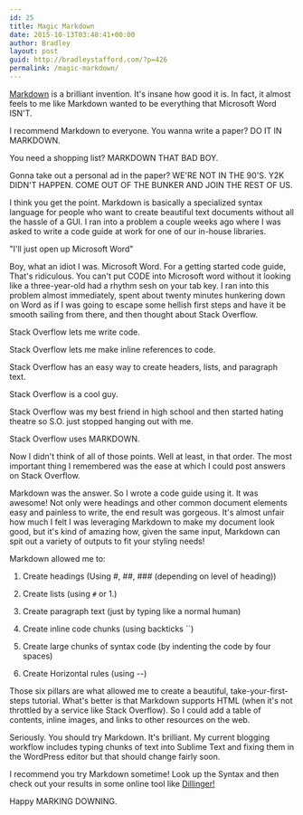 ```yaml
---
id: 25
title: Magic Markdown
date: 2015-10-13T03:48:41+00:00
author: Bradley
layout: post
guid: http://bradleystafford.com/?p=426
permalink: /magic-markdown/
---
```


[Markdown](https://en.wikipedia.org/wiki/Markdown) is a brilliant invention. It's insane how good it is. In fact, it almost feels to me like Markdown wanted to be everything that Microsoft Word ISN'T.

I recommend Markdown to everyone. You wanna write a paper? DO IT IN MARKDOWN.

You need a shopping list? MARKDOWN THAT BAD BOY.

Gonna take out a personal ad in the paper? WE'RE NOT IN THE 90'S. Y2K DIDN'T HAPPEN. COME OUT OF THE BUNKER AND JOIN THE REST OF US.

<!--more-->

I think you get the point. Markdown is basically a specialized syntax language for people who want to create beautiful text documents without all the hassle of a GUI. I ran into a problem a couple weeks ago where I was asked to write a code guide at work for one of our in-house libraries.

"I'll just open up Microsoft Word"

Boy, what an idiot I was. Microsoft Word. For a getting started code guide, That's ridiculous. You can't put CODE into Microsoft word without it looking like a three-year-old had a rhythm sesh on your tab key. I ran into this problem almost immediately, spent about twenty minutes hunkering down on Word as if I was going to escape some hellish first steps and have it be smooth sailing from there, and then thought about Stack Overflow.

Stack Overflow lets me write code.

Stack Overflow lets me make inline references to code.

Stack Overflow has an easy way to create headers, lists, and paragraph text.

Stack Overflow is a cool guy.

Stack Overflow was my best friend in high school and then started hating theatre so S.O. just stopped hanging out with me.

Stack Overflow uses MARKDOWN.

Now I didn't think of all of those points. Well at least, in that order. The most important thing I remembered was the ease at which I could post answers on Stack Overflow.

Markdown was the answer. So I wrote a code guide using it. It was awesome! Not only were headings and other common document elements easy and painless to write, the end result was gorgeous. It's almost unfair how much I felt I was leveraging Markdown to make my document look good, but it's kind of amazing how, given the same input, Markdown can spit out a variety of outputs to fit your styling needs!

Markdown allowed me to:

1. Create headings (Using #, ##, ### (depending on level of heading))

2. Create lists (using `#` or 1.)

3. Create paragraph text (just by typing like a normal human)

4. Create inline code chunks (using backticks \`\`)

5. Create large chunks of syntax code (by indenting the code by four spaces)

6. Create Horizontal rules (using --)

Those six pillars are what allowed me to create a beautiful, take-your-first-steps tutorial. What's better is that Markdown supports HTML (when it's not throttled by a service like Stack Overflow). So I could add a table of contents, inline images, and links to other resources on the web.

Seriously. You should try Markdown. It's brilliant. My current blogging workflow includes typing chunks of text into Sublime Text and fixing them in the WordPress editor but that should change fairly soon.

I recommend you try Markdown sometime! Look up the Syntax and then check out your results in some online tool like [Dillinger!](http://dillinger.io)

Happy MARKING DOWNING.
